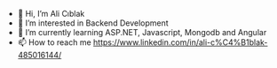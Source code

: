 - 👋 Hi, I’m Ali Cıblak
- 👀 I’m interested in Backend Development
- 🌱 I’m currently learning ASP.NET, Javascript, Mongodb and Angular
- 📫 How to reach me https://www.linkedin.com/in/ali-c%C4%B1blak-485016144/

<!---
AliCiblak/AliCiblak is a ✨ special ✨ repository because its `README.md` (this file) appears on your GitHub profile.
You can click the Preview link to take a look at your changes.
--->
